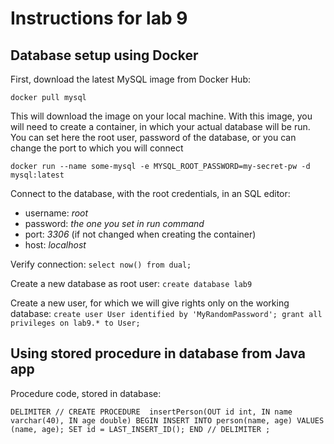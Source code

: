 # Instructions for lab 9

## Database setup using Docker

First, download the latest MySQL image from Docker Hub:

`docker pull mysql`

This will download the image on your local machine. 
With this image, you will need to create a container, in which your actual database will be run.
You can set here the root user, password of the database, or you can change the port to which you will connect

`docker run --name some-mysql -e MYSQL_ROOT_PASSWORD=my-secret-pw -d mysql:latest`

Connect to the database, with the root credentials, in an SQL editor:
 - username: *root*
 - password: *the one you set in run command*
 - port: *3306* (if not changed when creating the container)
 - host: *localhost*

Verify connection: 
`select now() from dual;`

Create a new database as root user:
`create database lab9`

Create a new user, for which we will give rights only on the working database:
`create user User identified by 'MyRandomPassword';
grant all privileges on lab9.* to User;`

## Using stored procedure in database from Java app

Procedure code, stored in database: 

`DELIMITER //
CREATE PROCEDURE  insertPerson(OUT id int, IN name varchar(40), IN age double)
BEGIN
INSERT INTO person(name, age)
VALUES (name, age);
SET id = LAST_INSERT_ID();
END //
DELIMITER ;`

